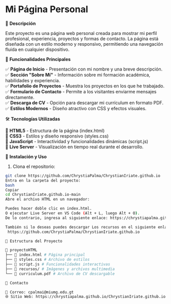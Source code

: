# Mi Página Personal

📖 **Descripción**

Este proyecto es una página web personal creada para mostrar mi perfil profesional, experiencia, proyectos y formas de contacto. La página está diseñada con un estilo moderno y responsivo, permitiendo una navegación fluida en cualquier dispositivo.

🎯 **Funcionalidades Principales**

✅ **Página de Inicio** - Presentación con mi nombre y una breve descripción.  
✅ **Sección "Sobre Mí"** - Información sobre mi formación académica, habilidades y experiencia.  
✅ **Portafolio de Proyectos** - Muestra los proyectos en los que he trabajado.  
✅ **Formulario de Contacto** - Permite a los visitantes enviarme mensajes directamente.  
✅ **Descarga de CV** - Opción para descargar mi currículum en formato PDF.  
✅ **Estilos Modernos** - Diseño atractivo con CSS y efectos visuales.

🛠️ **Tecnologías Utilizadas**

🔹 **HTML5** - Estructura de la página (index.html)  
🔹 **CSS3** - Estilos y diseño responsivo (styles.css)  
🔹 **JavaScript** - Interactividad y funcionalidades dinámicas (script.js)  
🔹 **Live Server** - Visualización en tiempo real durante el desarrollo.

🚀 **Instalación y Uso**

1. Clona el repositorio:

```bash
git clone https://github.com/ChrystiaPalma/ChrystianIriate.github.io
Entra en la carpeta del proyecto:
bash
Copiar
cd ChrystianIriate.github.io-main
Abre el archivo HTML en un navegador:

Puedes hacer doble clic en index.html.
O ejecutar Live Server en VS Code (Alt + L, luego Alt + O).
De lo contrario, ingresa al siguiente enlace: https://chrystiapalma.github.io/ChrystianIriate.github.io/

También si lo deseas puedes descargar Los recursos en el siguiente enlace:
 https://github.com/ChrystiaPalma/ChrystianIriate.github.io

📌 Estructura del Proyecto

📂 proyectoHTML
├── 📄 index.html # Página principal
├── 📄 styles.css # Archivo de estilos
├── 📄 script.js # Funcionalidades interactivas
├── 📂 recursos/ # Imágenes y archivos multimedia
└── 📄 curriculum.pdf # Archivo de CV descargable

📩 Contacto

📧 Correo: cpalmai@miumg.edu.gt
🌐 Sitio Web: https://chrystiapalma.github.io/ChrystianIriate.github.io/